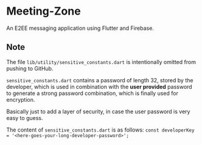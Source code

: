 # Meeting-Zone

An E2EE messaging application using Flutter and Firebase.

## Note

The file `lib/utility/sensitive_constants.dart` is intentionally omitted from pushing to GitHub.

`sensitive_constants.dart` contains a password of length 32, stored by the developer, which is used in combination with the **user provided** password to generate a strong password combination, which is finally used for encryption.

Basically just to add a layer of security, in case the user password is very easy to guess.

The content of `sensitive_constants.dart` is as follows:
`const developerKey = '<here-goes-your-long-developer-password>';`
